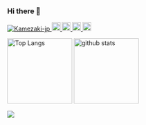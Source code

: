 ### Hi there 👋

<p align="left"> 
  <a href="https://github.com/Kamezaki-jp/Kamezaki-jp/">
    <img src="https://komarev.com/ghpvc/?username=Kamezaki-jp" alt="Kamezaki-jp" />
  </a>
  <a href="http://twitter.com/Kame_prog">
    <img height="20" src="https://img.shields.io/twitter/follow/Kame_prog?label=Twitter&logo=twitter&style=flat" />
  </a>
  <a href="https://github.com/Kamezaki-jp">
    <img height="20" src="https://img.shields.io/github/followers/yutkat?label=follow&logo=github&style=flat" />
  </a>
  <a href="http://qiita.com/Kame-jp">
    <img height="20" src="https://qiita-badge.apiapi.app/s/Kame-jp/posts.svg" />
  </a>
  <//qiita.com/Kame-jp">
    <img height="20" src="https://qiita-badge.apiapi.app/s/Kame-jp/contributions.svg" />
  </a>
</p>

<p align="left"> 
  <img alt="Top Langs" height="150px" src="https://github-readme-stats.vercel.app/api/top-langs/?username=Kamezaki-jp&layout=compact&count_private=true&show_icons=true&show_icons=true&theme=yeblu"/>
  <img alt="github stats" height="150px" src="https://github-readme-stats.vercel.app/api?username=Kamezaki-jp&count_private=true&show_icons=true&show_icons=true&theme=yeblu"/>
</p>

<a href="https://github.com/Kamezaki-jp">
  <img align="center" src="https://github-profile-summary-cards.vercel.app/api/cards/profile-details?username=Kamezaki-jp&theme=default"/>
</a>
